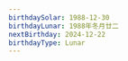 ```yaml
---
birthdaySolar: 1988-12-30
birthdayLunar: 1988年冬月廿二
nextBirthday: 2024-12-22
birthdayType: Lunar
---
```

